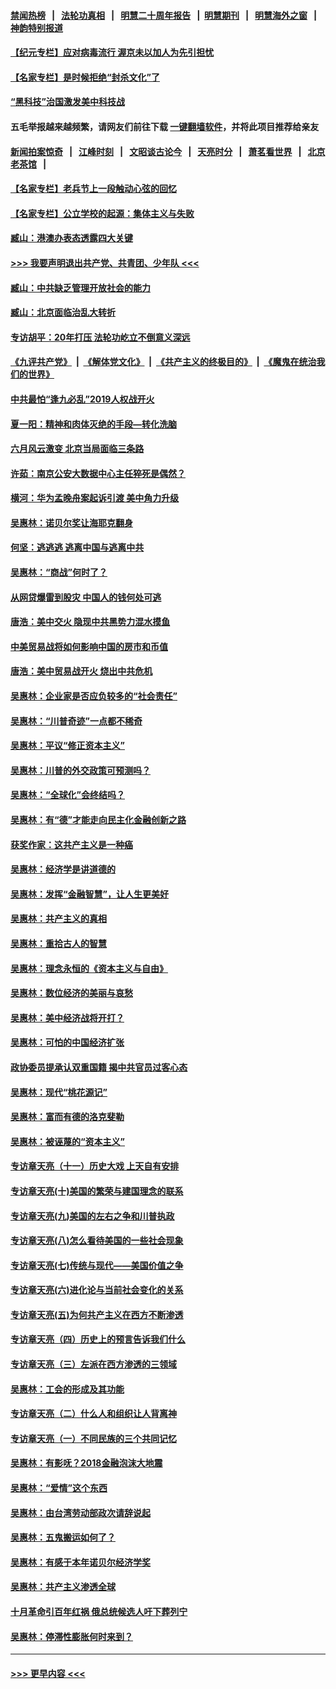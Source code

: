 #### [禁闻热榜](热点新闻.md?=0)  &nbsp;&nbsp;|&nbsp;&nbsp; [法轮功真相](https://github.com/gfw-breaker/truth/blob/master/README.md?=0) &nbsp;&nbsp;|&nbsp;&nbsp; [明慧二十周年报告](https://github.com/gfw-breaker/mh-reports/blob/master/README.md?=0) &nbsp;&nbsp;|&nbsp;&nbsp;[明慧期刊](https://github.com/gfw-breaker/mh-qikan) &nbsp;&nbsp;|&nbsp;&nbsp; [明慧海外之窗](https://github.com/gfw-breaker/mh-news/blob/master/README.md?=0) &nbsp;&nbsp;|&nbsp;&nbsp; [神韵特别报道](https://github.com/gfw-breaker/mh-news/blob/master/shenyun.md?=0)
#### [【纪元专栏】应对病毒流行 渥京未以加人为先引担忧](../pages/nsc423/n11875714.md?t=03101432) 
#### [【名家专栏】是时候拒绝“封杀文化”了](../pages/nsc423/n11814093.md?t=03101432) 
#### [“黑科技”治国激发美中科技战](../pages/nsc423/n11638056.md?t=03101432) 
#### 五毛举报越来越频繁，请网友们前往下载 [一键翻墙软件](https://github.com/gfw-breaker/ssr-accounts)，并将此项目推荐给亲友
#### [新闻拍案惊奇](https://github.com/gfw-breaker/banned-news/blob/master/pages/link4.md) &nbsp;&nbsp;|&nbsp;&nbsp; [江峰时刻](https://github.com/gfw-breaker/banned-news/blob/master/pages/link4.md) &nbsp;&nbsp;|&nbsp;&nbsp; [文昭谈古论今](https://github.com/gfw-breaker/banned-news/blob/master/pages/link4.md) &nbsp;&nbsp;|&nbsp;&nbsp; [天亮时分](https://github.com/gfw-breaker/banned-news/blob/master/pages/link4.md) &nbsp;&nbsp;|&nbsp;&nbsp; [萧茗看世界](https://github.com/gfw-breaker/banned-news/blob/master/pages/link4.md) &nbsp;&nbsp;|&nbsp;&nbsp; [北京老茶馆](https://github.com/gfw-breaker/banned-news/blob/master/pages/link4.md) &nbsp;&nbsp;|&nbsp;&nbsp; 
#### [【名家专栏】老兵节上一段触动心弦的回忆](../pages/nsc423/n11646016.md?t=03101432) 
#### [【名家专栏】公立学校的起源：集体主义与失败](../pages/nsc423/n11601833.md?t=03101432) 
#### [臧山：港澳办表态透露四大关键](../pages/nsc423/n11421628.md?t=03101432) 
#### [>>> 我要声明退出共产党、共青团、少年队 <<<](https://github.com/begood0513/goodnews/blob/master/quit/letter.md) 
#### [臧山：中共缺乏管理开放社会的能力](../pages/nsc423/n11407457.md?t=03101432) 
#### [臧山：北京面临治乱大转折](../pages/nsc423/n11406895.md?t=03101432) 
#### [专访胡平：20年打压 法轮功屹立不倒意义深远](../pages/nsc423/n11398800.md?t=03101432) 
#### [《九评共产党》](https://github.com/begood0513/9ping.md/blob/master/README.md) &nbsp;|&nbsp; [《解体党文化》](../../../../jtdwh.md/blob/master/README.md)  &nbsp;|&nbsp; [《共产主义的终极目的》](../../../../gczydzjmd.md/blob/master/README.md) &nbsp;|&nbsp; [《魔鬼在统治我们的世界》](../../../../mgztzwmdsj.md/blob/master/README.md) 
#### [中共最怕“逢九必乱”2019人权战开火](../pages/nsc423/n11385248.md?t=03101432) 
#### [夏一阳：精神和肉体灭绝的手段—转化洗脑](../pages/nsc423/n11368250.md?t=03101432) 
#### [六月风云激变 北京当局面临三条路](../pages/nsc423/n11313668.md?t=03101432) 
#### [许茹：南京公安大数据中心主任猝死是偶然？](../pages/nsc423/n11064744.md?t=03101432) 
#### [横河：华为孟晚舟案起诉引渡 美中角力升级](../pages/nsc423/n11027230.md?t=03101432) 
#### [吴惠林：诺贝尔奖让海耶克翻身](../pages/nsc423/n10890049.md?t=03101432) 
#### [何坚：逃逃逃 逃离中国与逃离中共](../pages/nsc423/n10592891.md?t=03101432) 
#### [吴惠林：“商战”何时了？](../pages/nsc423/n10573558.md?t=03101432) 
#### [从网贷爆雷到股灾 中国人的钱何处可逃](../pages/nsc423/n10572800.md?t=03101432) 
#### [唐浩：美中交火 隐现中共黑势力混水摸鱼](../pages/nsc423/n10544040.md?t=03101432) 
#### [中美贸易战将如何影响中国的房市和币值](../pages/nsc423/n10543697.md?t=03101432) 
#### [唐浩：美中贸易战开火 烧出中共危机](../pages/nsc423/n10540126.md?t=03101432) 
#### [吴惠林：企业家是否应负较多的“社会责任”](../pages/nsc423/n10535022.md?t=03101432) 
#### [吴惠林：“川普奇迹”一点都不稀奇](../pages/nsc423/n10512808.md?t=03101432) 
#### [吴惠林：平议“修正资本主义”](../pages/nsc423/n10495724.md?t=03101432) 
#### [吴惠林：川普的外交政策可预测吗？](../pages/nsc423/n10462387.md?t=03101432) 
#### [吴惠林：“全球化”会终结吗？](../pages/nsc423/n10452838.md?t=03101432) 
#### [吴惠林：有“德”才能走向民主化金融创新之路](../pages/nsc423/n10432292.md?t=03101432) 
#### [获奖作家：这共产主义是一种癌](../pages/nsc423/n10431541.md?t=03101432) 
#### [吴惠林：经济学是讲道德的](../pages/nsc423/n10398014.md?t=03101432) 
#### [吴惠林：发挥“金融智慧”，让人生更美好](../pages/nsc423/n10375019.md?t=03101432) 
#### [吴惠林：共产主义的真相](../pages/nsc423/n10351394.md?t=03101432) 
#### [吴惠林：重拾古人的智慧](../pages/nsc423/n10337691.md?t=03101432) 
#### [吴惠林：理念永恒的《资本主义与自由》](../pages/nsc423/n10316274.md?t=03101432) 
#### [吴惠林：数位经济的美丽与哀愁](../pages/nsc423/n10292946.md?t=03101432) 
#### [吴惠林：美中经济战将开打？](../pages/nsc423/n10258825.md?t=03101432) 
#### [吴惠林：可怕的中国经济扩张](../pages/nsc423/n10219147.md?t=03101432) 
#### [政协委员提承认双重国籍 揭中共官员过客心态](../pages/nsc423/n10208809.md?t=03101432) 
#### [吴惠林：现代“桃花源记”](../pages/nsc423/n10185234.md?t=03101432) 
#### [吴惠林：富而有德的洛克斐勒](../pages/nsc423/n10142264.md?t=03101432) 
#### [吴惠林：被诬蔑的“资本主义”](../pages/nsc423/n10124816.md?t=03101432) 
#### [专访章天亮（十一）历史大戏 上天自有安排](../pages/nsc423/n10094905.md?t=03101432) 
#### [专访章天亮(十)美国的繁荣与建国理念的联系](../pages/nsc423/n10094899.md?t=03101432) 
#### [专访章天亮(九)美国的左右之争和川普执政](../pages/nsc423/n10094889.md?t=03101432) 
#### [专访章天亮(八)怎么看待美国的一些社会现象](../pages/nsc423/n10094857.md?t=03101432) 
#### [专访章天亮(七)传统与现代——美国价值之争](../pages/nsc423/n10093140.md?t=03101432) 
#### [专访章天亮(六)进化论与当前社会变化的关系](../pages/nsc423/n10092036.md?t=03101432) 
#### [专访章天亮(五)为何共产主义在西方不断渗透](../pages/nsc423/n10083620.md?t=03101432) 
#### [专访章天亮（四）历史上的预言告诉我们什么](../pages/nsc423/n10083606.md?t=03101432) 
#### [专访章天亮（三）左派在西方渗透的三领域](../pages/nsc423/n10081115.md?t=03101432) 
#### [吴惠林：工会的形成及其功能](../pages/nsc423/n10080633.md?t=03101432) 
#### [专访章天亮（二）什么人和组织让人背离神](../pages/nsc423/n10076637.md?t=03101432) 
#### [专访章天亮（一）不同民族的三个共同记忆](../pages/nsc423/n10074188.md?t=03101432) 
#### [吴惠林：有影呒？2018金融泡沫大地震](../pages/nsc423/n10040534.md?t=03101432) 
#### [吴惠林：“爱情”这个东西](../pages/nsc423/n10019423.md?t=03101432) 
#### [吴惠林：由台湾劳动部政次请辞说起](../pages/nsc423/n9979679.md?t=03101432) 
#### [吴惠林：五鬼搬运如何了？](../pages/nsc423/n9925338.md?t=03101432) 
#### [吴惠林：有感于本年诺贝尔经济学奖](../pages/nsc423/n9871883.md?t=03101432) 
#### [吴惠林：共产主义渗透全球](../pages/nsc423/n9812748.md?t=03101432) 
#### [十月革命引百年红祸 俄总统候选人吁下葬列宁](../pages/nsc423/n9810182.md?t=03101432) 
#### [吴惠林：停滞性膨胀何时来到？](../pages/nsc423/n9764136.md?t=03101432) 

----
#### [ >>> 更早内容 <<< ](../indexes/nsc423-earlier.md)
